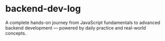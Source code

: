 # backend-dev-log
A complete hands-on journey from JavaScript fundamentals to advanced backend development — powered by daily practice and real-world concepts.

